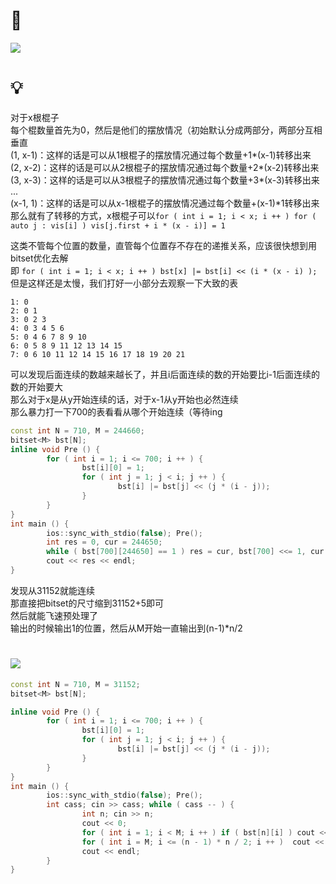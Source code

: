 # 🔗
<a href="https://acm.dingbacode.com/showproblem.php?pid=7079"><img src="https://i.loli.net/2021/10/20/EP2QloZ7uydMcAi.png"></a>

# 💡
  
对于x根棍子  
每个棍数量首先为0，然后是他们的摆放情况（初始默认分成两部分，两部分互相垂直    
(1, x-1)：这样的话是可以从1根棍子的摆放情况通过每个数量+1*(x-1)转移出来  
(2, x-2)：这样的话是可以从2根棍子的摆放情况通过每个数量+2*(x-2)转移出来  
(3, x-3)：这样的话是可以从3根棍子的摆放情况通过每个数量+3*(x-3)转移出来  
...  
(x-1, 1)：这样的话是可以从x-1根棍子的摆放情况通过每个数量+(x-1)*1转移出来  
那么就有了转移的方式，x根棍子可以`for ( int i = 1; i < x; i ++ ) for ( auto j : vis[i] ) vis[j.first + i * (x - i)] = 1`  
  
这类不管每个位置的数量，直管每个位置存不存在的递推关系，应该很快想到用bitset优化去解  
即 `for ( int i = 1; i < x; i ++ ) bst[x] |= bst[i] << (i * (x - i) );`  
但是这样还是太慢，我们打好一小部分去观察一下大致的表  
```
1: 0
2: 0 1
3: 0 2 3
4: 0 3 4 5 6
5: 0 4 6 7 8 9 10
6: 0 5 8 9 11 12 13 14 15
7: 0 6 10 11 12 14 15 16 17 18 19 20 21
```  
可以发现后面连续的数越来越长了，并且i后面连续的数的开始要比i-1后面连续的数的开始要大  
那么对于x是从y开始连续的话，对于x-1从y开始也必然连续  
那么暴力打一下700的表看看从哪个开始连续（等待ing  
```cpp
const int N = 710, M = 244660;
bitset<M> bst[N];
inline void Pre () {
        for ( int i = 1; i <= 700; i ++ ) {
                bst[i][0] = 1;
                for ( int j = 1; j < i; j ++ ) {
                        bst[i] |= bst[j] << (j * (i - j));
                }
        }
}
int main () {
        ios::sync_with_stdio(false); Pre();
        int res = 0, cur = 244650;
        while ( bst[700][244650] == 1 ) res = cur, bst[700] <<= 1, cur --;
        cout << res << endl;
}
```
发现从31152就能连续  
那直接把bitset的尺寸缩到31152+5即可  
然后就能飞速预处理了  
输出的时候输出1的位置，然后从M开始一直输出到(n-1)*n/2

# <img src="https://img-blog.csdnimg.cn/20210713144601841.png" >
```cpp
const int N = 710, M = 31152;
bitset<M> bst[N];

inline void Pre () {
        for ( int i = 1; i <= 700; i ++ ) {
                bst[i][0] = 1;
                for ( int j = 1; j < i; j ++ ) {
                        bst[i] |= bst[j] << (j * (i - j));
                }
        }
}
int main () {
        ios::sync_with_stdio(false); Pre();
        int cass; cin >> cass; while ( cass -- ) {
                int n; cin >> n;
                cout << 0; 
                for ( int i = 1; i < M; i ++ ) if ( bst[n][i] ) cout << " " << i;
                for ( int i = M; i <= (n - 1) * n / 2; i ++ )  cout << " " << i;
                cout << endl;
        }
}
```
